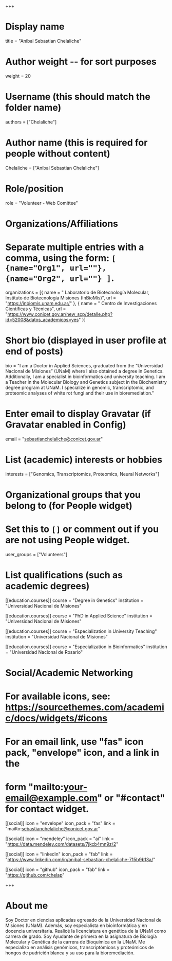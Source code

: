 +++
# Display name
title = "Anibal Sebastian Chelaliche"

# Author weight -- for sort purposes
weight = 20

# Username (this should match the folder name)
authors = ["Chelaliche"]

# Author name (this is required for people without content)
Chelaliche = ["Anibal Sebastian Chelaliche"]

# Role/position
role = "Volunteer - Web Comittee"

# Organizations/Affiliations
#   Separate multiple entries with a comma, using the form: `[ {name="Org1", url=""}, {name="Org2", url=""} ]`.
organizations = [{ name = " Laboratorio de Biotecnología Molecular, Instituto de Biotecnología Misiones (InBioMis)", url = "https://inbiomis.unam.edu.ar/" }, { name = " Centro de Investigaciones Científicas y Técnicas", url = "https://www.conicet.gov.ar/new_scp/detalle.php?id=52008&datos_academicos=yes" }]

# Short bio (displayed in user profile at end of posts)
bio = "I am a Doctor in Applied Sciences, graduated from the “Universidad Nacional de Misiones” (UNaM) where I also obtained a degree in Genetics. Additionally, I am a specialist in bioinformatics and university teaching. I am a Teacher in the Molecular Biology and Genetics subject in the Biochemistry degree program at UNaM. I specialize in genomic, transcriptomic, and proteomic analyses of white rot fungi and their use in bioremediation."

# Enter email to display Gravatar (if Gravatar enabled in Config)
email = "sebastianchelaliche@conicet.gov.ar"

# List (academic) interests or hobbies
interests = ["Genomics, Transcriptomics, Proteomics, Neural Networks"]

# Organizational groups that you belong to (for People widget)
#   Set this to `[]` or comment out if you are not using People widget.
user_groups = ["Volunteers"] 

# List qualifications (such as academic degrees)
[[education.courses]]
  course = "Degree in Genetics"
  institution = "Universidad Nacional de Misiones"

[[education.courses]]
  course = "PhD in Applied Science"
  institution = "Universidad Nacional de Misiones"

[[education.courses]]
  course = "Especialization in University Teaching"
  institution = "Universidad Nacional de Misiones"

[[education.courses]]
  course = "Especialization in Bioinformatics"
  institution = "Universidad Nacional de Rosario"

# Social/Academic Networking
# For available icons, see: https://sourcethemes.com/academic/docs/widgets/#icons
#   For an email link, use "fas" icon pack, "envelope" icon, and a link in the
#   form "mailto:your-email@example.com" or "#contact" for contact widget.

[[social]]
  icon = "envelope"
  icon_pack = "fas"
  link = "mailto:sebastianchelaliche@conicet.gov.ar"


[[social]]
  icon = "mendeley"
  icon_pack = "ai"
  link = "https://data.mendeley.com/datasets/7jkcb4mn9z/2"

[[social]]
  icon = "linkedin"
  icon_pack = "fab"
  link = "https://www.linkedin.com/in/anibal-sebastian-chelaliche-715b9b13a/"

[[social]]
  icon = "github"
  icon_pack = "fab"
  link = "https://github.com/chelap"

+++

# About me 

Soy Doctor en ciencias aplicadas egresado de la Universidad Nacional de Misiones (UNaM). Además, soy especialista en bioinformática y en docencia universitaria. Realicé la licenciatura en genética de la UNaM como carrera de grado. Soy Ayudante de primera en la asignatura de Biología Molecular y Genética de la carrera de Bioquímica en la UNaM. Me especializo en análisis genómicos, transcriptómicos y proteómicos de hongos de pudrición blanca y su uso para la bioremediación. 